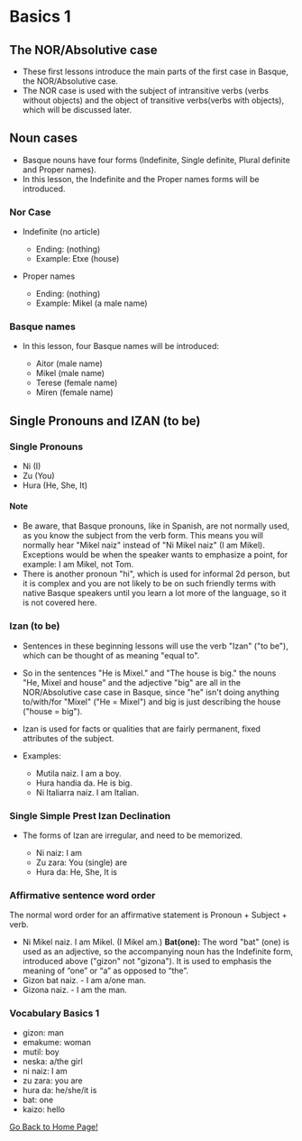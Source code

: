 # Basics 1

## The NOR/Absolutive case

*   These first lessons introduce the main parts of the first case in Basque, the NOR/Absolutive case.
*   The NOR case is used with the subject of intransitive verbs (verbs without objects) and the object of transitive verbs(verbs with objects), which will be discussed later.

## Noun cases

*   Basque nouns have four forms (Indefinite, Single definite, Plural definite and Proper names).
*   In this lesson, the Indefinite and the Proper names forms will be introduced.

### Nor Case

*   Indefinite (no article)
    
    *   Ending: (nothing)
    *   Example: Etxe (house)
    
    
    
*   Proper names
    
    *   Ending: (nothing)
    *   Example: Mikel (a male name)
    
    
    

### Basque names

*   In this lesson, four Basque names will be introduced:
    
    *   Aitor (male name)
    *   Mikel (male name)
    *   Terese (female name)
    *   Miren (female name)
    
    
    

## Single Pronouns and IZAN (to be)

### Single Pronouns

*   Ni (I)
*   Zu (You)
*   Hura (He, She, It)

#### Note

*   Be aware, that Basque pronouns, like in Spanish, are not normally used, as you know the subject from the verb form. This means you will normally hear "Mikel naiz" instead of "Ni Mikel naiz" (I am Mikel). Exceptions would be when the speaker wants to emphasize a point, for example: I am Mikel, not Tom.
*   There is another pronoun "hi", which is used for informal 2d person, but it is complex and you are not likely to be on such friendly terms with native Basque speakers until you learn a lot more of the language, so it is not covered here.

### Izan (to be)

*   Sentences in these beginning lessons will use the verb "Izan" ("to be"), which can be thought of as meaning "equal to".
*   So in the sentences "He is Mixel." and "The house is big." the nouns "He, Mixel and house" and the adjective "big" are all in the NOR/Absolutive case case in Basque, since "he" isn't doing anything to/with/for "Mixel" ("He = Mixel") and big is just describing the house ("house = big").
*   Izan is used for facts or qualities that are fairly permanent, fixed attributes of the subject.
*   Examples:
    
    *   Mutila naiz. I am a boy.
    *   Hura handia da. He is big.
    *   Ni Italiarra naiz. I am Italian.
    
    
    

### Single Simple Prest Izan Declination

*   The forms of Izan are irregular, and need to be memorized.
    
    *   Ni naiz: I am
    *   Zu zara: You (single) are
    *   Hura da: He, She, It is
    
    
    

### Affirmative sentence word order

The normal word order for an affirmative statement is Pronoun + Subject + verb.
+ Ni Mikel naiz. I am Mikel. (I Mikel am.)
__Bat(one):__ The word "bat" (one) is used as an adjective, so the accompanying noun has the Indefinite form, introduced above ("gizon" not "gizona"). It is used to emphasis the meaning of “one” or “a” as opposed to “the”.
+ Gizon bat naiz. - I am a/one man.
+ Gizona naiz. - I am the man.

### Vocabulary Basics 1

*   gizon: man
*   emakume: woman
*   mutil: boy
*   neska: a/the girl
*   ni naiz: I am
*   zu zara: you are
*   hura da: he/she/it is
*   bat: one
*   kaizo: hello

[ Go Back to Home Page!](..)